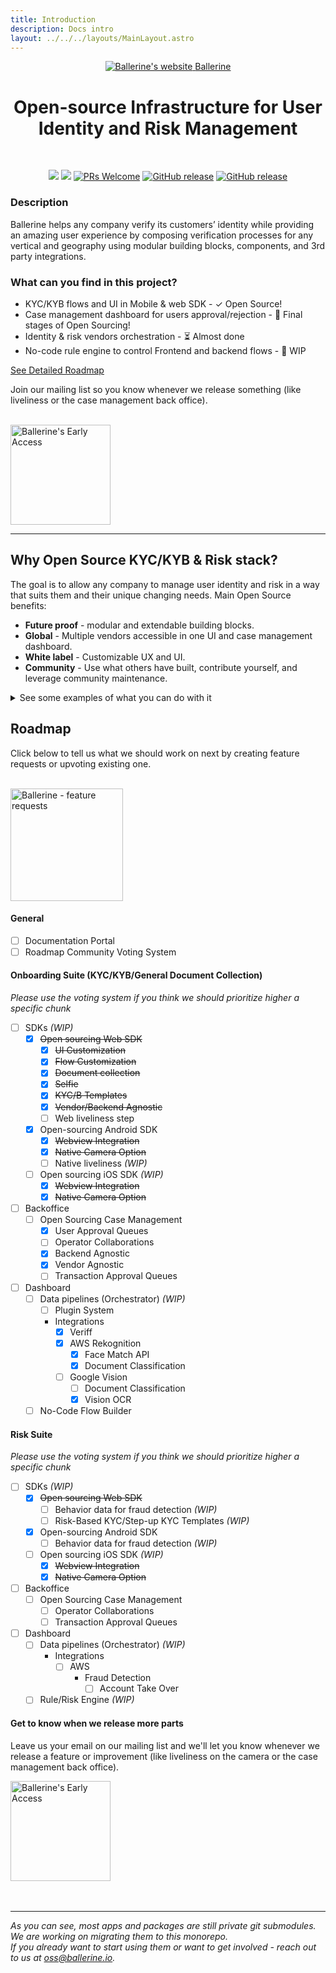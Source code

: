 ```yaml
---
title: Introduction
description: Docs intro
layout: ../../../layouts/MainLayout.astro
---
```


<div align="center">

<a href="https://ballerine.io" title="Ballerine - Open-source Infrastructure for Identity and Risk management.">
    <img src="/ballerine-logo.png" alt="Ballerine's website">
    <span class="ballerine-span">Ballerine</span>
</a>

# Open-source Infrastructure for User Identity and Risk Management

</br>

  <!-- Bagdes - Start -->

<a href="https://github.com/ballerine-io/ballerine/stargazers"><img src="https://img.shields.io/github/stars/ballerine-io/ballerine?logo=GitHub&style=flat-square"></a>
<a href="https://ycombinator.com"><img src="https://img.shields.io/website?color=%23f26522&down_message=Y%20Combinator&label=Backed&logo=ycombinator&style=flat-square&up_message=Y%20Combinator&url=https%3A%2F%2Fwww.ycombinator.com"></a>
[![PRs Welcome](https://img.shields.io/badge/PRs-welcome-brightgreen.svg?style=flat-square)](https://makeapullrequest.com)
[![GitHub release](https://img.shields.io/github/v/release/ballerine-io/ballerine?label=last-release&style=flat-square)](https://github.com/ballerine-io/ballerine/releases)
[![GitHub release](https://img.shields.io/github/workflow/status/ballerine-io/ballerine/CI/main?label=e2e&style=flat-square)](https://github.com/ballerine-io/ballerine/actions/workflows/ci.yml)

<!-- Bagdes - END -->

</div>

### Description

Ballerine helps any company verify its customers’ identity while providing an amazing user experience by composing verification processes for any vertical and geography using modular building blocks, components, and 3rd party integrations.

### What can you find in this project?

- KYC/KYB flows and UI in Mobile & web SDK - ✓ Open Source!
- Case management dashboard for users approval/rejection - 🎉 Final stages of Open Sourcing!
- Identity & risk vendors orchestration - ⏳ Almost done
- No-code rule engine to control Frontend and backend flows - 🚧 WIP

[See Detailed Roadmap](#roadmap)

Join our mailing list so you know whenever we release something (like liveliness or the case management back office).

<br/>

<a href="https://www.ballerine.io/mailing-list" title="Ballerine - Request Access">
    <img width="160px" src="https://blrn-staging-assets.s3.eu-central-1.amazonaws.com/email-updates.png" alt="Ballerine's Early Access">
</a>

---

## Why Open Source KYC/KYB & Risk stack?

The goal is to allow any company to manage user identity and risk in a way that suits them and their unique changing needs.
Main Open Source benefits:

- **Future proof** - modular and extendable building blocks.
- **Global** - Multiple vendors accessible in one UI and case management dashboard.
- **White label** - Customizable UX and UI.
- **Community** - Use what others have built, contribute yourself, and leverage community maintenance.

<details>

<summary>
See some examples of what you can do with it
</summary>

- Use different vendors for different audiences - all modules are 100% vendor agnostic.
- Create your own low-cost KYC with AWS Rekognition, Google vision, and other ML tools.
- Collect documents in a KYB flow.
- Implement and modify a case management for user approval/rejection.
- And more.

If you currently don't have a commercial agreement with KYC vendors, you can use some of the vendors we already integrated with (Identity verification, AML check, etc.), to quickly start processing user's KYC requests. To do so please contact us at oss@ballerine.io.

</details>

## Roadmap

Click below to tell us what we should work on next by creating feature requests or upvoting existing one.

</br>
<a href="https://ballerine.canny.io/" title="Ballerine - feature requests">
    <img width="180px" src="https://blrn-staging-assets.s3.eu-central-1.amazonaws.com/vote%20features.png" alt="Ballerine - feature requests">
</a>

#### General

- [ ] Documentation Portal
- [ ] Roadmap Community Voting System

#### Onboarding Suite (KYC/KYB/General Document Collection)

_Please use the voting system if you think we should prioritize higher a specific chunk_

- [ ] SDKs _(WIP)_
  - [x] ~~Open sourcing Web SDK~~
    - [x] ~~UI Customization~~
    - [x] ~~Flow Customization~~
    - [x] ~~Document collection~~
    - [x] ~~Selfie~~
    - [x] ~~KYC/B Templates~~
    - [x] ~~Vendor/Backend Agnostic~~
    - [ ] Web liveliness step
  - [x] Open-sourcing Android SDK
    - [x] ~~Webview Integration~~
    - [x] ~~Native Camera Option~~
    - [ ] Native liveliness _(WIP)_
  - [ ] Open sourcing iOS SDK _(WIP)_
    - [x] ~~Webview Integration~~
    - [x] ~~Native Camera Option~~
- [ ] Backoffice
  - [ ] Open Sourcing Case Management
    - [x] User Approval Queues
    - [ ] Operator Collaborations
    - [x] Backend Agnostic
    - [x] Vendor Agnostic
    - [ ] Transaction Approval Queues
- [ ] Dashboard
  - [ ] Data pipelines (Orchestrator) _(WIP)_
    - [ ] Plugin System
    - Integrations
      - [x] Veriff
      - [x] AWS Rekognition
        - [x] Face Match API
        - [x] Document Classification
      - [ ] Google Vision
        - [ ] Document Classification
        - [x] Vision OCR
  - [ ] No-Code Flow Builder

#### Risk Suite

_Please use the voting system if you think we should prioritize higher a specific chunk_

- [ ] SDKs _(WIP)_
  - [x] ~~Open sourcing Web SDK~~
    - [ ] Behavior data for fraud detection _(WIP)_
    - [ ] Risk-Based KYC/Step-up KYC Templates _(WIP)_
  - [x] Open-sourcing Android SDK
    - [ ] Behavior data for fraud detection _(WIP)_
  - [ ] Open sourcing iOS SDK _(WIP)_
    - [x] ~~Webview Integration~~
    - [x] ~~Native Camera Option~~
- [ ] Backoffice
  - [ ] Open Sourcing Case Management
    - [ ] Operator Collaborations
    - [ ] Transaction Approval Queues
- [ ] Dashboard
  - [ ] Data pipelines (Orchestrator) _(WIP)_
    - Integrations
      - [ ] AWS
        - Fraud Detection
          - [ ] Account Take Over
  - [ ] Rule/Risk Engine _(WIP)_

#### Get to know when we release more parts

Leave us your email on our mailing list and we'll let you know whenever we release a feature or improvement (like liveliness on the camera or the case management back office).

<a href="https://www.ballerine.io/mailing-list" title="Ballerine - Request Access">
    <img width="160px" src="https://blrn-staging-assets.s3.eu-central-1.amazonaws.com/email-updates.png" alt="Ballerine's Early Access">
</a>
</br>
</br>
</br>

---

<i>As you can see, most apps and packages are still private git submodules. We are working on migrating them to this monorepo.</i>\
<i>If you already want to start using them or want to get involved - reach out to us at [oss@ballerine.io](mailto:oss@ballerine.io).</i>
